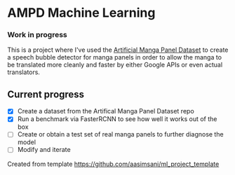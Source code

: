 # AMPD Machine Learning
### Work in progress
This is a project where I've used the [Artificial Manga Panel Dataset](https://github.com/aasimsani/artificial_manga_panel_dataset) to create a speech bubble
detector for manga panels in order to allow the manga to be translated more cleanly and faster by either Google APIs or even actual translators.

## Current progress
- [x] Create a dataset from the Artifical Manga Panel Dataset repo
- [x] Run a benchmark via FasterRCNN to see how well it works out of the box
- [ ] Create or obtain a test set of real manga panels to further diagnose the model
- [ ] Modify and iterate

Created from template https://github.com/aasimsani/ml_project_template
